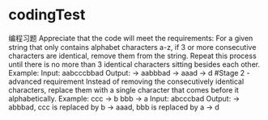 # codingTest
编程习题
Appreciate that the code will meet the requirements: 
For a given string that only contains alphabet characters a-z, if 3 or more consecutive 
characters are identical, remove them from the string. Repeat this process until 
there is no more than 3 identical characters sitting besides each other. 
Example: 
Input: aabcccbbad 
Output: 
-> aabbbad 
-> aaad 
-> d 
#Stage 2 - advanced requirement 
Instead of removing the consecutively identical characters, replace them with a 
single character that comes before it alphabetically. 
Example: 
ccc -> b 
bbb -> a 
Input: abcccbad 
Output: 
-> abbbad, ccc is replaced by b 
-> aaad, bbb is replaced by a 
-> d
